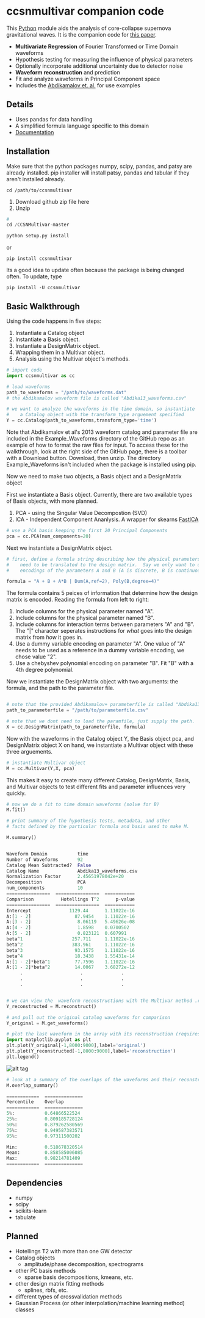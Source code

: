 # ccsnmultivar companion code


This [Python](http://www.python.org/) module aids the analysis of core-collapse supernova gravitational waves.  It is the companion code for [this paper](http://arxiv.org/abs/1406.1164).

* **Multivariate Regression** of Fourier Transformed or Time Domain waveforms
* Hypothesis testing for measuring the influence of physical parameters
* Optionally incorporate additional uncertainty due to detector noise
* **Waveform reconstruction** and prediction
* Fit and analyze waveforms in Principal Component space
* Includes the [Abdikamalov et. al.](http://arxiv.org/abs/1311.3678) for use examples 

## Details
* Uses pandas for data handling
* A simplified formula language specific to this domain
* [Documentation](http://ccsnmultivar.readthedocs.org/en/latest/)


## Installation
Make sure that the python packages numpy, scipy, pandas, and patsy are already installed.
pip installer will install patsy, pandas and tabular if they aren't installed already.

    cd /path/to/ccsnmultivar

1. Download github zip file here
2. Unzip

```python
# 
cd /CCSNMultivar-master

python setup.py install
```
or

    pip install ccsnmultivar

Its a good idea to update often because the package is being changed often.  To update, type

    pip install -U ccsnmultivar

## Basic Walkthrough
Using the code happens in five steps:

1. Instantiate a Catalog object
2. Instantiate a Basis object.
3. Instantiate a DesignMatrix object.
4. Wrapping them in a Multivar object.
5. Analysis using the Multivar object's methods.

```python
# import code
import ccsnmultivar as cc

# load waveforms
path_to_waveforms = "/path/to/waveforms.dat"
# the Abdikamalov waveform file is called "Abdika13_waveforms.csv"

# we want to analyze the waveforms in the time domain, so instantiate
#    a Catalog object with the transform_type arguement specified
Y = cc.Catalog(path_to_waveforms,transform_type='time')
```

Note that Abdikamalov et al's 2013 waveform catalog and parameter file are included
in the Example_Waveforms directory of the GitHub repo as an example of how to format
the raw files for input.  To access these for the walkthrough, look at the right side
of the GitHub page, there is a toolbar with a Download button.  Download, then unzip.
The directory Example_Waveforms isn't included when the package is installed using pip.  

Now we need to make two objects, a Basis object and a DesignMatrix object

First we instantiate a Basis object.  Currently, there are two available types of 
Basis objects, with more planned.
 
1. PCA - using the Singular Value Decompostion (SVD)
2. ICA - Independent Component Ananlysis.  A wrapper for skearns [FastICA](http://scikit-learn.org/stable/modules/generated/sklearn.decomposition.FastICA.html)

```python
# use a PCA basis keeping the first 20 Principal Components
pca = cc.PCA(num_components=20)
```    
Next we instantiate a DesignMatrix object.

```python
# first, define a formula string describing how the physical parameters
#    need to be translated to the design matrix.  Say we only want to use
#    encodings of the parameters A and B (A is discrete, B is continuous)

formula = "A + B + A*B | Dum(A,ref=2), Poly(B,degree=4)"
```

The formula contains 5 peices of information that determine how the design matrix is 
encoded.  Reading the formula from left to right:

1. Include columns for the physical parameter named "A".
2. Include columns for the physical parameter named "B".
3. Include columns for interaction terms between parameters "A" and "B".  
The "|" character seperates instructions for *what* goes into the design matrix from 
*how* it goes in.
4. Use a dummy variable encoding on parameter "A".  One value of "A" needs to be used as a
reference in a dummy variable encoding, we chose value "2".
4. Use a chebyshev polynomial encoding on parameter "B".  Fit "B" with a 4th degree polynomial.

Now we instantiate the DesignMatrix object with two arguments: the formula, and the
path to the parameter file.
```python

# note that the provided Abdikamalov+ parameterfile is called "Abdika13_params.csv"
path_to_parameterfile = "/path/to/parameterfile.csv"

# note that we dont need to load the paramfile, just supply the path.
X = cc.DesignMatrix(path_to_parameterfile, formula)
```

Now with the waveforms in the Catalog object Y, the Basis object pca, and DesignMatrix object 
X on hand, we instantiate a Multivar object with these three arguements.

```python
# instantiate Multivar object
M = cc.Multivar(Y,X, pca)

```

This makes it easy to create many different Catalog, DesignMatrix, Basis, and Multivar
objects to test different fits and parameter influences very quickly.

```python
# now we do a fit to time domain waveforms (solve for B)
M.fit()

# print summary of the hypothesis tests, metadata, and other
# facts defined by the particular formula and basis used to make M.

M.summary()


Waveform Domain           time
Number of Waveforms       92
Catalog Mean Subtracted?  False
Catalog Name              Abdika13_waveforms.csv
Normalization Factor      2.45651978042e+20
Decomposition             PCA
num_components            10
================  ================  ===========
Comparison          Hotellings T^2      p-value
================  ================  ===========
Intercept              1129.44      1.11022e-16
A:[1 - 2]                87.9454    1.11022e-16
A:[3 - 2]                 8.06119   5.49626e-08
A:[4 - 2]                 1.8598    0.0700502
A:[5 - 2]                 0.823121  0.607991
beta^1                  257.711     1.11022e-16
beta^2                  383.961     1.11022e-16
beta^3                   93.1575    1.11022e-16
beta^4                   18.3438    1.55431e-14
A:[1 - 2]*beta^1         77.7596    1.11022e-16
A:[1 - 2]*beta^2         14.0067    3.68272e-12
     .                     .              .
     .                     .              .
     .                     .              .


# we can view the  waveform reconstructions with the Multivar method .reconstruct()
Y_reconstructed = M.reconstruct()

# and pull out the original catalog waveforms for comparison
Y_original = M.get_waveforms()

# plot the last waveform in the array with its reconstruction (requires matplotlib)
import matplotlib.pyplot as plt
plt.plot(Y_original[-1,8000:9000],label='original')
plt.plot(Y_reconstructed[-1,8000:9000],label='reconstruction')
plt.legend()
```
![alt tag](Example_Catalogs/example_reconstruction.png)
```python
# look at a summary of the overlaps of the waveforms and their reconstructions
M.overlap_summary()

============  ==============
Percentile    Overlap
============  ==============
5%:           0.64866522524
25%:          0.809185728124
50%:          0.879262580569
75%:          0.949587383571
95%:          0.97311500202

Min:          0.518678320514
Mean:         0.858585006085
Max:          0.98214781409
============  ==============


```

## Dependencies
* numpy
* scipy
* scikits-learn
* tabulate

## Planned
* Hotellings T2 with more than one GW detector
* Catalog objects
  - amplitude/phase decomposition, spectrograms
* other PC basis methods 
  - sparse basis decompositions, kmeans, etc.
* other design matrix fitting methods 
  - splines, rbfs, etc.
* different types of crossvalidation methods
* Gaussian Process (or other interpolation/machine learning method) classes





